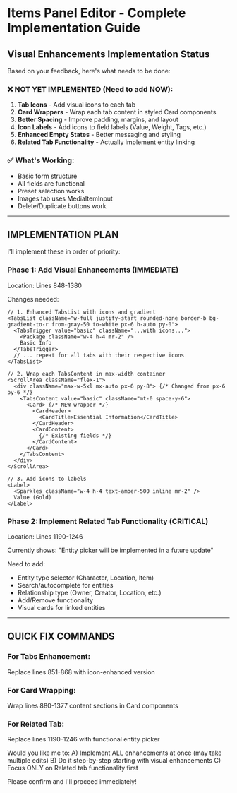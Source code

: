 # Items Panel Editor - Complete Implementation Guide

## Visual Enhancements Implementation Status

Based on your feedback, here's what needs to be done:

### ❌ NOT YET IMPLEMENTED (Need to add NOW):

1. **Tab Icons** - Add visual icons to each tab
2. **Card Wrappers** - Wrap each tab content in styled Card components  
3. **Better Spacing** - Improve padding, margins, and layout
4. **Icon Labels** - Add icons to field labels (Value, Weight, Tags, etc.)
5. **Enhanced Empty States** - Better messaging and styling
6. **Related Tab Functionality** - Actually implement entity linking

### ✅ What's Working:
- Basic form structure
- All fields are functional
- Preset selection works
- Images tab uses MediaItemInput
- Delete/Duplicate buttons work

---

## IMPLEMENTATION PLAN

I'll implement these in order of priority:

### Phase 1: Add Visual Enhancements (IMMEDIATE)
Location: Lines 848-1380

Changes needed:
```tsx
// 1. Enhanced TabsList with icons and gradient
<TabsList className="w-full justify-start rounded-none border-b bg-gradient-to-r from-gray-50 to-white px-6 h-auto py-0">
  <TabsTrigger value="basic" className="...with icons...">
    <Package className="w-4 h-4 mr-2" />
    Basic Info
  </TabsTrigger>
  // ... repeat for all tabs with their respective icons
</TabsList>

// 2. Wrap each TabsContent in max-width container
<ScrollArea className="flex-1">
  <div className="max-w-5xl mx-auto px-6 py-8"> {/* Changed from px-6 py-6 */}
    <TabsContent value="basic" className="mt-0 space-y-6">
      <Card> {/* NEW wrapper */}
        <CardHeader>
          <CardTitle>Essential Information</CardTitle>
        </CardHeader>
        <CardContent>
          {/* Existing fields */}
        </CardContent>
      </Card>
    </TabsContent>
  </div>
</ScrollArea>

// 3. Add icons to labels
<Label>
  <Sparkles className="w-4 h-4 text-amber-500 inline mr-2" />
  Value (Gold)
</Label>
```

### Phase 2: Implement Related Tab Functionality (CRITICAL)
Location: Lines 1190-1246

Currently shows: "Entity picker will be implemented in a future update"

Need to add:
- Entity type selector (Character, Location, Item)
- Search/autocomplete for entities
- Relationship type (Owner, Creator, Location, etc.)
- Add/Remove functionality
- Visual cards for linked entities

---

## QUICK FIX COMMANDS

### For Tabs Enhancement:
Replace lines 851-868 with icon-enhanced version

### For Card Wrapping:
Wrap lines 880-1377 content sections in Card components

### For Related Tab:
Replace lines 1190-1246 with functional entity picker

Would you like me to:
A) Implement ALL enhancements at once (may take multiple edits)
B) Do it step-by-step starting with visual enhancements
C) Focus ONLY on Related tab functionality first

Please confirm and I'll proceed immediately!

